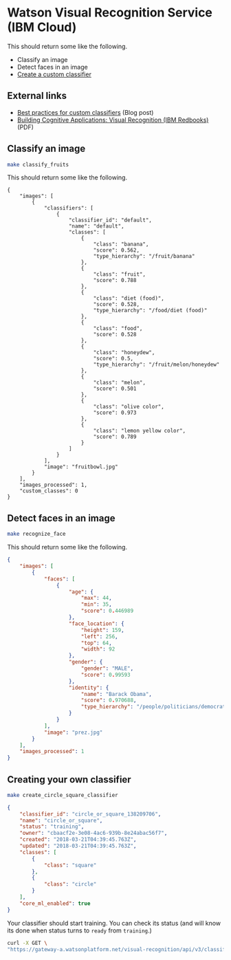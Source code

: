 # Watson Visual Recognition Service (IBM Cloud)

This should return some like the following.

- Classify an image
- Detect faces in an image
- [Create a custom classifier](https://console.bluemix.net/docs/services/visual-recognition/tutorial-custom-classifier.html)

## External links

- [Best practices for custom classifiers](https://www.ibm.com/blogs/bluemix/2016/10/watson-visual-recognition-training-best-practices/) (Blog post)
- [Building Cognitive Applications: Visual Recognition (IBM Redbooks)](http://www.redbooks.ibm.com/redbooks/pdfs/sg248393.pdf) (PDF)

## Classify an image

```bash
make classify_fruits
```

This should return some like the following.

```
{
    "images": [
        {
            "classifiers": [
                {
                    "classifier_id": "default",
                    "name": "default",
                    "classes": [
                        {
                            "class": "banana",
                            "score": 0.562,
                            "type_hierarchy": "/fruit/banana"
                        },
                        {
                            "class": "fruit",
                            "score": 0.788
                        },
                        {
                            "class": "diet (food)",
                            "score": 0.528,
                            "type_hierarchy": "/food/diet (food)"
                        },
                        {
                            "class": "food",
                            "score": 0.528
                        },
                        {
                            "class": "honeydew",
                            "score": 0.5,
                            "type_hierarchy": "/fruit/melon/honeydew"
                        },
                        {
                            "class": "melon",
                            "score": 0.501
                        },
                        {
                            "class": "olive color",
                            "score": 0.973
                        },
                        {
                            "class": "lemon yellow color",
                            "score": 0.789
                        }
                    ]
                }
            ],
            "image": "fruitbowl.jpg"
        }
    ],
    "images_processed": 1,
    "custom_classes": 0
}
```

## Detect faces in an image

```bash
make recognize_face
```

This should return some like the following.

```json
{
    "images": [
        {
            "faces": [
                {
                    "age": {
                        "max": 44,
                        "min": 35,
                        "score": 0.446989
                    },
                    "face_location": {
                        "height": 159,
                        "left": 256,
                        "top": 64,
                        "width": 92
                    },
                    "gender": {
                        "gender": "MALE",
                        "score": 0.99593
                    },
                    "identity": {
                        "name": "Barack Obama",
                        "score": 0.970688,
                        "type_hierarchy": "/people/politicians/democrats/barack obama"
                    }
                }
            ],
            "image": "prez.jpg"
        }
    ],
    "images_processed": 1
}
```

## Creating your own classifier

```bash
make create_circle_square_classifier
```

```json
{
    "classifier_id": "circle_or_square_138209706",
    "name": "circle_or_square",
    "status": "training",
    "owner": "cbaacf2e-3e08-4ac6-939b-8e24abac56f7",
    "created": "2018-03-21T04:39:45.763Z",
    "updated": "2018-03-21T04:39:45.763Z",
    "classes": [
        {
            "class": "square"
        },
        {
            "class": "circle"
        }
    ],
    "core_ml_enabled": true
}
```

Your classifier should start training. You can check its status (and will know its done when status turns to `ready` from `training`.)

```bash
curl -X GET \
"https://gateway-a.watsonplatform.net/visual-recognition/api/v3/classifiers/{classifier_id}?api_key={api_key}&version=2016-05-20"
```